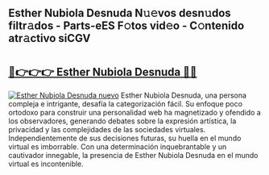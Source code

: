## Esther Nubiola Desnuda N𝚞𝚎vos desn𝚞dos filtr𝚊dos - Parts-eES F𝚘tos vid𝚎o - C𝚘ntenido atr𝚊ctivo siCGV

# <h2><a href="http://mbbvx4l.tromn.icu/?c=Esther+Nubiola+Desnuda">🔗👉👉👉 Esther Nubiola Desnuda 🔗🔗</a></h2>

[![Esther Nubiola Desnuda nuevo](https://i.imgur.com/pEAQMta.gif)](http://mbbvx4l.tromn.icu/?c=Esther+Nubiola+Desnuda)
Esther Nubiola Desnuda, una persona compleja e intrigante, desafía la categorización fácil. Su enfoque poco ortodoxo para construir una personalidad web ha magnetizado y ofendido a los observadores, generando debates sobre la expresión artística, la privacidad y las complejidades de las sociedades virtuales. Independientemente de sus decisiones futuras, su huella en el mundo virtual es imborrable. Con una determinación inquebrantable y un cautivador innegable, la presencia de Esther Nubiola Desnuda en el mundo virtual es incontenible.
